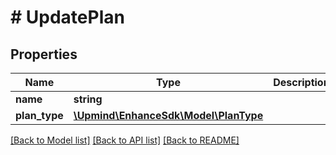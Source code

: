 # # UpdatePlan

## Properties

Name | Type | Description | Notes
------------ | ------------- | ------------- | -------------
**name** | **string** |  | [optional]
**plan_type** | [**\Upmind\EnhanceSdk\Model\PlanType**](PlanType.md) |  | [optional]

[[Back to Model list]](../../README.md#models) [[Back to API list]](../../README.md#endpoints) [[Back to README]](../../README.md)
